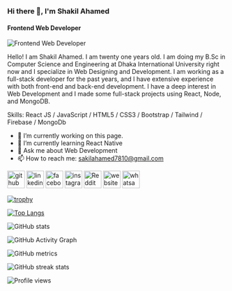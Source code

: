 ### Hi there 👋, I'm Shakil Ahamed
#### Frontend Web Developer
![Frontend Web Developer](https://i.ibb.co/tcFZtwz/Whats-App-Image-2022-10-13-at-8-54-42-PM.jpg)

Hello! I am Shakil Ahamed. I am twenty one years old. I am doing my B.Sc in Computer Science and Engineering at Dhaka International University right now and I specialize in Web Designing and Development. I am working as a full-stack developer for the past years, and I have extensive experience with both front-end and back-end development. I have a deep interest in Web Development and I made some full-stack projects using React, Node, and MongoDB.

Skills: React JS / JavaScript / HTML5 / CSS3 / Bootstrap / Tailwind / Firebase / MongoDb 

- 🔭 I’m currently working on this page. 
- 🌱 I’m currently learning React Native 
- 💬 Ask me about Web Development 
- 📫 How to reach me: sakilahamed7810@gmail.com 


[<img src='https://cdn.jsdelivr.net/npm/simple-icons@3.0.1/icons/github.svg' alt='github' height='40'>](https://github.com/Sakil71)  [<img src='https://cdn.jsdelivr.net/npm/simple-icons@3.0.1/icons/linkedin.svg' alt='linkedin' height='40'>](https://www.linkedin.com/in//shakil-ahamed-097164177//)  [<img src='https://cdn.jsdelivr.net/npm/simple-icons@3.0.1/icons/facebook.svg' alt='facebook' height='40'>](https://www.facebook.com/sakil2171)  [<img src='https://cdn.jsdelivr.net/npm/simple-icons@3.0.1/icons/instagram.svg' alt='instagram' height='40'>](https://www.instagram.com/sakil6566//)  [<img src='https://cdn.jsdelivr.net/npm/simple-icons@3.0.1/icons/reddit.svg' alt='Reddit' height='40'>](https://www.reddit.com/user/Sakil71)  [<img src='https://cdn.jsdelivr.net/npm/simple-icons@3.0.1/icons/icloud.svg' alt='website' height='40'>](https://shakil-ahamed-21.netlify.app/)  [<img src='https://cdn.jsdelivr.net/npm/simple-icons@3.0.1/icons/whatsapp.svg' alt='whatsapp' height='40'>](+8801794267010)  

[![trophy](https://github-profile-trophy.vercel.app/?username=Sakil71)](https://github.com/ryo-ma/github-profile-trophy)

[![Top Langs](https://github-readme-stats.vercel.app/api/top-langs/?username=Sakil71)](https://github.com/anuraghazra/github-readme-stats)

![GitHub stats](https://github-readme-stats.vercel.app/api?username=Sakil71&show_icons=true&count_private=true)  

![GitHub Activity Graph](https://activity-graph.herokuapp.com/graph?username=Sakil71)  

![GitHub metrics](https://metrics.lecoq.io/Sakil71)  

![GitHub streak stats](https://streak-stats.demolab.com/?user=Sakil71)  

![Profile views](https://gpvc.arturio.dev/Sakil71)  
